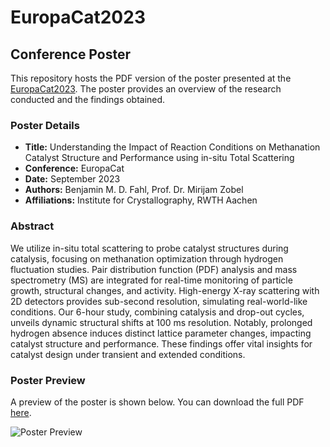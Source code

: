 # EuropaCat2023
## Conference Poster

This repository hosts the PDF version of the poster presented at the [EuropaCat2023](https://www.europacat2023.cz). The poster provides an overview of the research conducted and the findings obtained.

### Poster Details

- **Title:** Understanding the Impact of Reaction Conditions on Methanation Catalyst Structure and Performance using in-situ Total Scattering
- **Conference:** EuropaCat
- **Date:** September 2023
- **Authors:** Benjamin M. D. Fahl, Prof. Dr. Mirijam Zobel
- **Affiliations:** Institute for Crystallography, RWTH Aachen

### Abstract

We utilize in-situ total scattering to probe catalyst structures during catalysis, focusing on methanation optimization through hydrogen fluctuation studies. Pair distribution function (PDF) analysis and mass spectrometry (MS) are integrated for real-time monitoring of particle growth, structural changes, and activity. High-energy X-ray scattering with 2D detectors provides sub-second resolution, simulating real-world-like conditions. Our 6-hour study, combining catalysis and drop-out cycles, unveils dynamic structural shifts at 100 ms resolution. Notably, prolonged hydrogen absence induces distinct lattice parameter changes, impacting catalyst structure and performance. These findings offer vital insights for catalyst design under transient and extended conditions.

### Poster Preview

A preview of the poster is shown below. You can download the full PDF [here](EuropaCat2023.pdf).

![Poster Preview](EuropacCat2023.jpeg)

